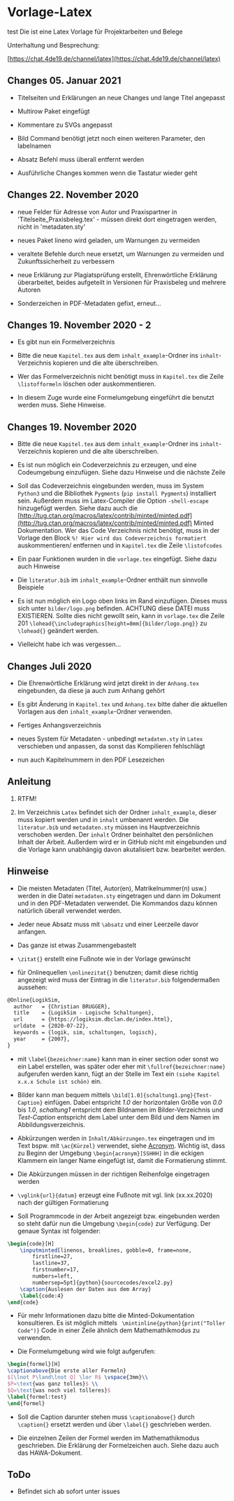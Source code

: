 # Vorlage-Latex
test
Die ist eine Latex Vorlage für Projektarbeiten und Belege

Unterhaltung und Besprechung:

[https://chat.4de19.de/channel/latex](https://chat.4de19.de/channel/latex)


## Changes 05. Januar 2021

- Titelseiten und Erklärungen an neue Changes und lange Titel angepasst

- Multirow Paket eingefügt

- Kommentare zu SVGs angepasst

- Bild Command benötigt jetzt noch einen weiteren Parameter, den labelnamen

- Absatz Befehl muss überall entfernt werden

- Ausführliche Changes kommen wenn die Tastatur wieder geht


## Changes 22. November 2020

- neue Felder für Adresse von Autor und Praxispartner in 'Titelseite_Praxisbeleg.tex' - müssen direkt dort eingetragen werden, nicht in 'metadaten.sty'

- neues Paket lineno wird geladen, um Warnungen zu vermeiden

- veraltete Befehle durch neue ersetzt, um Warnungen zu vermeiden und Zukunftssicherheit zu verbessern

- neue Erklärung zur Plagiatsprüfung erstellt, Ehrenwörtliche Erklärung überarbeitet, beides aufgeteilt in Versionen für Praxisbeleg und mehrere Autoren

- Sonderzeichen in PDF-Metadaten gefixt, erneut...

## Changes 19. November 2020 - 2

- Es gibt nun ein Formelverzeichnis

- Bitte die neue `Kapitel.tex` aus dem `inhalt_example`-Ordner ins `inhalt`-Verzeichnis kopieren und die alte überschreiben.

- Wer das Formelverzeichnis nicht benötigt muss in `Kapitel.tex` die Zeile `\listofformeln` löschen oder auskommentieren.

- In diesem Zuge wurde eine Formelumgebung eingeführt die benutzt werden muss. Siehe Hinweise.

## Changes 19. November 2020

- Bitte die neue `Kapitel.tex` aus dem `inhalt_example`-Ordner ins `inhalt`-Verzeichnis kopieren und die alte überschreiben.

- Es ist nun möglich ein Codeverzeichnis zu erzeugen, und eine Codeumgebung einzufügen. Siehe dazu Hinweise und die nächste Zeile

- Soll das Codeverzeichnis eingebunden werden, muss im System `Python3` und die Bibliothek `Pygments` (`pip install Pygments`) installiert sein. Außerdem muss im Latex-Compiler die Option `-shell-escape` hinzugefügt werden. Siehe dazu auch die [http://tug.ctan.org/macros/latex/contrib/minted/minted.pdf](http://tug.ctan.org/macros/latex/contrib/minted/minted.pdf) Minted Dokumentation. Wer das Code Verzeichnis nicht benötigt, muss in der Vorlage den Block `%! Hier wird das Codeverzeichnis formatiert` auskommentieren/ entfernen und in `Kapitel.tex` die Zeile `\listofcodes`  

- Ein paar Funktionen wurden in die `vorlage.tex` eingefügt. Siehe dazu auch Hinweise

- Die `literatur.bib` im `inhalt_example`-Ordner enthält nun sinnvolle Beispiele

- Es ist nun möglich ein Logo oben links im Rand einzufügen. Dieses muss sich unter `bilder/logo.png` befinden. ACHTUNG diese DATEI muss EXISTIEREN. Sollte dies nicht gewollt sein, kann in `vorlage.tex` die Zeile 201 `\lohead{\includegraphics[height=8mm]{bilder/logo.png}}` zu `\lohead{}` geändert werden.

- Vielleicht habe ich was vergessen...

## Changes Juli 2020

- Die Ehrenwörtliche Erklärung wird jetzt direkt in der `Anhang.tex` eingebunden, da diese ja auch zum Anhang gehört

- Es gibt Änderung in `Kapitel.tex` und `Anhang.tex` bitte daher die aktuellen Vorlagen aus den `inhalt_example`-Ordner verwenden.

- Fertiges Anhangsverzeichnis

- neues System für Metadaten - unbedingt `metadaten.sty` in `Latex` verschieben und anpassen, da sonst das Kompilieren fehlschlägt

- nun auch Kapitelnummern in den PDF Lesezeichen

## Anleitung

1. RTFM!

2. Im Verzeichnis `Latex` befindet sich der Ordner `inhalt_example`, dieser muss kopiert werden und in `inhalt` umbenannt werden. Die `literatur.bib` und `metadaten.sty` müssen ins Hauptverzeichnis verschoben werden. Der `inhalt` Ordner beinhaltet den persönlichen Inhalt der Arbeit. Außerdem wird er in GitHub nicht mit eingebunden und die Vorlage kann unabhängig davon akutalisiert bzw. bearbeitet werden.

## Hinweise

- Die meisten Metadaten (Titel, Autor(en), Matrikelnummer(n) usw.) werden in die Datei `metadaten.sty` eingetragen und dann im Dokument und in den PDF-Metadaten verwendet. Die Kommandos dazu können natürlich überall verwendet werden. 

- Jeder neue Absatz muss mit `\absatz` und einer Leerzeile davor anfangen.

- Das ganze ist etwas Zusammengebastelt

- `\zitat{}` erstellt eine Fußnote wie in der Vorlage gewünscht

- für Onlinequellen `\onlinezitat{}` benutzen; damit diese richtig angezeigt wird muss der Eintrag in die `literatur.bib` folgendermaßen aussehen:
```latex
@Online{LogikSim,
  author   = {Christian BRUGGER},
  title    = {LogikSim - Logische Schaltungen},
  url      = {https://logiksim.dbclan.de/index.html},
  urldate  = {2020-07-22},
  keywords = {logik, sim, schaltungen, logisch},
  year     = {2007},
}
```

- mit `\label{bezeichner:name}` kann man in einer section oder sonst wo ein Label erstellen, was später oder eher mit `\fullref{bezeichner:name}` aufgerufen werden kann, fügt an der Stelle im Text ein `(siehe Kapitel x.x.x Schule ist schön)` ein.

- Bilder kann man bequem mittels `\bild[1.0]{schaltung1.png}{Test-Caption}` einfügen. Dabei entspricht *1.0* der horizontalen Größe von *0.0* bis *1.0*, *schaltung1* entspricht dem Bildnamen im Bilder-Verzeichnis und *Test-Caption* entspricht dem Label unter dem Bild und dem Namen im Abbildungsverzeichnis.

- Abkürzungen werden in `Inhalt/Abkürzungen.tex` eingetragen und im Text bspw. mit `\ac{Kürzel}` verwendet, siehe [Acronym](https://www.namsu.de/Extra/pakete/Acronym.html). Wichtig ist, dass zu Beginn der Umgebung `\begin{acronym}[SSHHH]` in die eckigen Klammern ein langer Name eingefügt ist, damit die Formatierung stimmt.

- Die Abkürzungen müssen in der richtigen Reihenfolge eingetragen werden

- `\vglink{url}{datum}` erzeugt eine Fußnote mit vgl. link (xx.xx.2020) nach der gültigen Formatierung

- Soll Programmcode in der Arbeit angezeigt bzw. eingebunden werden so steht dafür nun die Umgebung `\begin{code}` zur Verfügung. Der genaue Syntax ist folgender:
```latex
\begin{code}[H]
    \inputminted[linenos, breaklines, gobble=0, frame=none,
        firstline=27,
        lastline=37,
        firstnumber=17,
        numbers=left,
        numbersep=5pt]{python}{sourcecodes/excel2.py}
    \caption{Auslesen der Daten aus dem Array}
    \label{code:4}
\end{code}
```

- Für mehr Informationen dazu bitte die Minted-Dokumentation konsultieren. Es ist möglich mittels ` \mintinline{python}{print("Toller Code")}` Code in einer Zeile ähnlich dem Mathemathikmodus zu verwenden.

- Die Formelumgebung wird wie folgt aufgerufen:
```latex
\begin{formel}[H]
\captionabove{Die erste aller Formeln}
$[\lnot P\land\lnot Q] \lor R$ \vspace{3mm}\\
$P=\text{was ganz tolles}$ \\
$Q=\text{was noch viel tolleres}$
\label{formel:test}
\end{formel}
```

- Soll die Caption darunter stehen muss `\captionabove{}` durch `\caption{}` ersetzt werden und über `\label{}` geschrieben werden.

- Die einzelnen Zeilen der Formel werden im Mathemathikmodus geschrieben. Die Erklärung der Formelzeichen auch. Siehe dazu auch das HAWA-Dokument.


## ToDo

- Befindet sich ab sofort unter issues
